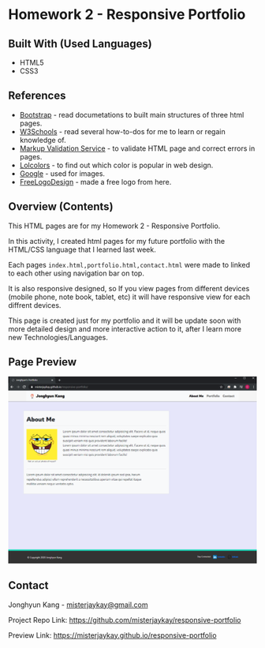 # Homework 2 - Responsive Portfolio

## Built With (Used Languages)

* HTML5
* CSS3

## References
* [Bootstrap](https://getbootstrap.com) - read documetations to built main structures of three html pages.
* [W3Schools](https://www.w3schools.com/) - read several how-to-dos for me to learn or regain knowledge of.
* [Markup Validation Service](https://validator.w3.org/) - to validate HTML page and correct errors in pages.
* [Lolcolors](https://www.webdesignrankings.com/resources/lolcolors/) - to find out which color is popular in web design.
* [Google](https://www.google.com) - used for images.
* [FreeLogoDesign](https://www.freelogodesign.org/) - made a free logo from here.

## Overview (Contents)

This HTML pages are for my Homework 2 - Responsive Portfolio.

In this activity, I created html pages for my future portfolio with the HTML/CSS language that I learned last week.

Each pages ``index.html,portfolio.html,contact.html`` were made to linked to each other using navigation bar on top. 

It is also responsive designed, so If you view pages from different devices (mobile phone, note book, tablet, etc) it will have responsive view for each diffrent devices.

This page is created just for my portfolio and it will be update soon with more detailed design and more interactive action to it, after I learn more new Technologies/Languages.


## Page Preview

![Index Html](assets/images/mypage.png)

## Contact

Jonghyun Kang - misterjaykay@gmail.com

Project Repo Link: https://github.com/misterjaykay/responsive-portfolio

Preview Link: https://misterjaykay.github.io/responsive-portfolio



